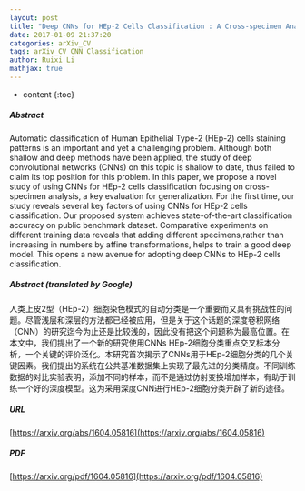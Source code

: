 ```yaml
---
layout: post
title: "Deep CNNs for HEp-2 Cells Classification : A Cross-specimen Analysis"
date: 2017-01-09 21:37:20
categories: arXiv_CV
tags: arXiv_CV CNN Classification
author: Ruixi Li
mathjax: true
---
```


* content
{:toc}

##### Abstract
Automatic classification of Human Epithelial Type-2 (HEp-2) cells staining patterns is an important and yet a challenging problem. Although both shallow and deep methods have been applied, the study of deep convolutional networks (CNNs) on this topic is shallow to date, thus failed to claim its top position for this problem. In this paper, we propose a novel study of using CNNs for HEp-2 cells classification focusing on cross-specimen analysis, a key evaluation for generalization. For the first time, our study reveals several key factors of using CNNs for HEp-2 cells classification. Our proposed system achieves state-of-the-art classification accuracy on public benchmark dataset. Comparative experiments on different training data reveals that adding different specimens,rather than increasing in numbers by affine transformations, helps to train a good deep model. This opens a new avenue for adopting deep CNNs to HEp-2 cells classification.

##### Abstract (translated by Google)
人类上皮2型（HEp-2）细胞染色模式的自动分类是一个重要而又具有挑战性的问题。尽管浅层和深层的方法都已经被应用，但是关于这个话题的深度卷积网络（CNN）的研究迄今为止还是比较浅的，因此没有把这个问题称为最高位置。在本文中，我们提出了一个新的研究使用CNNs HEp-2细胞分类重点交叉标本分析，一个关键的评价泛化。本研究首次揭示了CNNs用于HEp-2细胞分类的几个关键因素。我们提出的系统在公共基准数据集上实现了最先进的分类精度。不同训练数据的对比实验表明，添加不同的样本，而不是通过仿射变换增加样本，有助于训练一个好的深度模型。这为采用深度CNN进行HEp-2细胞分类开辟了新的途径。

##### URL
[https://arxiv.org/abs/1604.05816](https://arxiv.org/abs/1604.05816)

##### PDF
[https://arxiv.org/pdf/1604.05816](https://arxiv.org/pdf/1604.05816)

